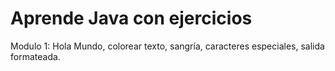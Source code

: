 # Aprende Java con ejercicios

Modulo 1:
Hola Mundo, colorear texto, sangría, caracteres especiales, salida formateada.
